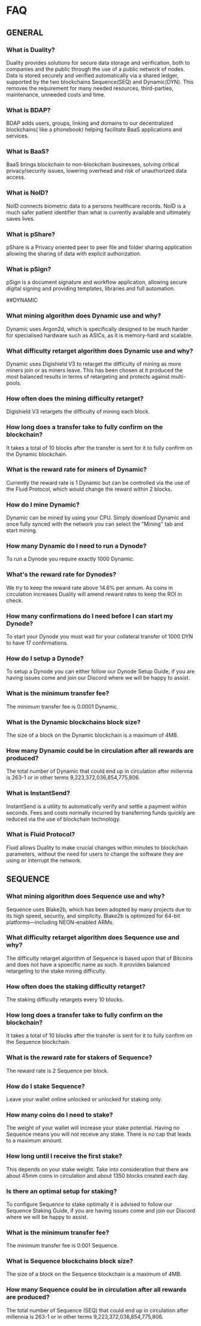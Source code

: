 # FAQ

## GENERAL

### What is Duality?
Duality provides solutions for secure data storage and verification, both to companies and the public through the use of a public network of nodes. 
Data is stored securely and verified automatically via a shared ledger, supported by the two blockchains Sequence(SEQ) and Dynamic(DYN). This removes the requirement for many needed resources, third-parties, maintenance, unneeded costs and time.

### What is BDAP?
BDAP adds users, groups, linking and domains to our decentralized blockchains( like a phonebook) helping facilitate BaaS applications and services.

### What is BaaS?
BaaS brings blockchain to non-blockchain businesses, solving critical privacy/security issues, lowering overhead and risk of unauthorized data access.

### What is NoID?
NoID connects biometric data to a persons healthcare records. NoID is a much safer patient identifier than what is currently available and ultimately saves lives.

### What is pShare?
pShare is a Privacy oriented peer to peer file and folder sharing application allowing the sharing of data with explicit authorization.

### What is pSign?
pSign is a document signature and workflow application, allowing secure digital signing and providing templates, libraries and full automation.


##DYNAMIC

### What mining algorithm does Dynamic use and why?
Dynamic uses Argon2d, which is specifically designed to be much harder for specialised hardware such as ASICs, as it is memory-hard and scalable.

### What difficulty retarget algorithm does Dynamic use and why?
Dynamic uses Digishield V3 to retarget the difficulty of mining as more miners join or as miners leave. This has been chosen at it produced the most balanced results in terms of retargeting and protects against multi-pools.

### How often does the mining difficulty retarget?
Digishield V3 retargets the difficulty of mining each block.

### How long does a transfer take to fully confirm on the blockchain?
It takes a total of 10 blocks after the transfer is sent for it to fully confirm on the Dynamic blockchain.

### What is the reward rate for miners of Dynamic?
Currently the reward rate is 1 Dynamic but can be controlled via the use of the Fluid Protocol, which would change the reward within 2 blocks.

### How do I mine Dynamic?
Dynamic can be mined by using your CPU. Simply download Dynamic and once fully synced with the network you can select the "Mining" tab and start mining.

### How many Dynamic do I need to run a Dynode?
To run a Dynode you require exactly 1000 Dynamic.

### What's the reward rate for Dynodes?
We try to keep the reward rate above 14.6% per annum. As coins in circulation increases Duality will amend reward rates to keep the ROI in check.

### How many confirmations do I need before I can start my Dynode?
To start your Dynode you must wait for your collateral transfer of 1000 DYN to have 17 confirmations.

### How do I setup a Dynode?
To setup a Dynode you can either follow our Dynode Setup Guide, if you are having issues come and join our Discord where we will be happy to assist.

### What is the minimum transfer fee?
The minimum transfer fee is 0.0001 Dynamic.

### What is the Dynamic blockchains block size?
The size of a block on the Dynamic blockchain is a maximum of 4MB.

### How many Dynamic could be in circulation after all rewards are produced?
The total number of Dynamic that could end up in circulation after millennia is 263-1 or in other terms 9,223,372,036,854,775,806.

### What is InstantSend?
InstantSend is a utility to automatically verify and settle a payment within seconds. Fees and costs normally incurred by transferring funds quickly are reduced via the use of blockchain technology.

### What is Fluid Protocol?
Fluid allows Duality to make crucial changes within minutes to blockchain parameters, without the need for users to change the software they are using or interrupt the network.

## SEQUENCE

### What mining algorithm does Sequence use and why?
Sequence uses Blake2b, which has been adopted by many projects due to its high speed, security, and simplicity. Blake2b is optimized for 64-bit platforms—including NEON-enabled ARMs.

### What difficulty retarget algorithm does Sequence use and why?
The difficulty retarget algorithm of Sequence is based upon that of Bitcoins and does not have a spoecific name as such. It provides balanced retargeting to the stake mining difficulty.

### How often does the staking difficulty retarget?
The staking difficulty retargets every 10 blocks.

### How long does a transfer take to fully confirm on the blockchain?
It takes a total of 10 blocks after the transfer is sent for it to fully confirm on the Sequence blockchain.

### What is the reward rate for stakers of Sequence?
The reward rate is 2 Sequence per block.

### How do I stake Sequence?
Leave your wallet online unlocked or unlocked for staking only.

### How many coins do I need to stake?
The weight of your wallet will increase your stake potential. Having no Sequence means you will not receive any stake. There is no cap that leads to a maximum amount.

### How long until I receive the first stake?
This depends on your stake weight. Take into consideration that there are about 45mm coins in circulation and about 1350 blocks created each day.

### Is there an optimal setup for staking?
To configure Sequence to stake optimally it is advised to follow our Sequence Staking Guide, if you are having issues come and join our Discord where we will be happy to assist.

### What is the minimum transfer fee?
The minimum transfer fee is 0.001 Sequence.

### What is Sequence blockchains block size?
The size of a block on the Sequence blockchain is a maximum of 4MB.

### How many Sequence could be in circulation after all rewards are produced?
The total number of Sequence (SEQ) that could end up in circulation after millennia is 263-1 or in other terms 9,223,372,036,854,775,806.
